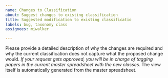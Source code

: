 ```yaml
---
name: Changes to Classification
about: Suggest changes to existing classification
title: Suggested modification to existing classificatio
labels: bug, taxonomy class
assignees: miwalker

---
```


Please provide a detailed description of why the changes are required and why the current classification does not capture what the proposed change would. *If your request gets approved, you will be in charge of tagging papers in the current master spreadsheet with the new classes.* The view itself is automatically generated from the master spreadsheet.
